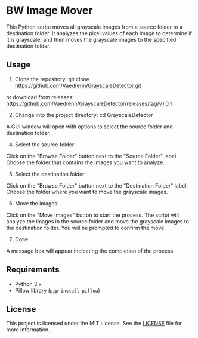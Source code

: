 # BW Image Mover

This Python script moves all grayscale images from a source folder to a destination folder. It analyzes the pixel values of each image to determine if it is grayscale, and then moves the grayscale images to the specified destination folder.

## Usage

1. Clone the repository:
git clone https://github.com/Vaedrenn/GrayscaleDetector.git

or download from releases:
https://github.com/Vaedrenn/GrayscaleDetector/releases/tag/v1.0.1

2. Change into the project directory:
cd GrayscaleDetector



A GUI window will open with options to select the source folder and destination folder.

4. Select the source folder:

Click on the "Browse Folder" button next to the "Source Folder" label. Choose the folder that contains the images you want to analyze.

5. Select the destination folder:

Click on the "Browse Folder" button next to the "Destination Folder" label. Choose the folder where you want to move the grayscale images.

6. Move the images:

Click on the "Move Images" button to start the process. The script will analyze the images in the source folder and move the grayscale images to the destination folder. You will be prompted to confirm the move.

7. Done:

A message box will appear indicating the completion of the process.

## Requirements

- Python 3.x
- Pillow library (`pip install pillow`)


## License

This project is licensed under the MIT License. See the [LICENSE](LICENSE) file for more information.




